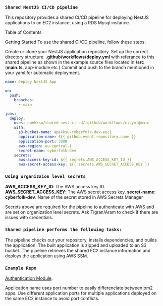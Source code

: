 ### `Shared NestJS CI/CD pipeline`
This repository provides a shared CI/CD pipeline for deploying NestJS applications to an EC2 instance, using a RDS Mysql instance.

Table of Contents

Getting Started
To use the shared CI/CD pipeline, follow these steps:

Create or clone your NestJS application repository.
Set up the correct directory structure:
    **.github/workflows/deploy.yml** with referance to this shared pipeline as shown in the example
    source files located in **/src** (**main.ts**, app-module etc.)
Commit and push to the branch mentioned in your yaml for automatic deployment.

```yaml
name: Deploy NestJS App

on:
  push:
    branches:
      - main

jobs:
  deploy:
    uses: apekksu/shared-nest-ci-cd/.github/workflows/ci.yml@main
    with:
      s3-bucket-name: apekksu-cyberfolk-dev-euc1
      application-name: ${{ github.event.repository.name }}
      application-port: 3000
      aws-region: eu-central-1
      secret-name: cyberfolk-dev
    secrets:
      aws-access-key-id: ${{ secrets.AWS_ACCESS_KEY_ID }}
      aws-secret-access-key: ${{ secrets.AWS_SECRET_ACCESS_KEY }}
```

### `Using organizaion level secrets`
**AWS_ACCESS_KEY_ID**: The AWS access key ID.
**AWS_SECRET_ACCESS_KEY**: The AWS secret access key.
**secret-name: cyberfolk-dev**: Name of the secret stored in AWS Secrets Manager

Secrets above are required for the pipeline to authenticate with AWS and are set on organization level secrets. Ask Tigran/Aram to check if there are issues with credentials.


### `Shared pipeline performs the following tasks:`

The pipeline checks out your repository, installs dependencies, and builds the application.
The built application is zipped and uploaded to an S3 bucket.
The pipeline retrieves the shared EC2 instance information and deploys the application using AWS SSM.


### `Example Repo`
[Authentication Module](https://github.com/apekksu/cyber-folk-be).

Application name uses port number to easily differenciate between pm2 apps.
Use different application ports for multiple applications deployed on the same EC2 instance to avoid port conflicts.
